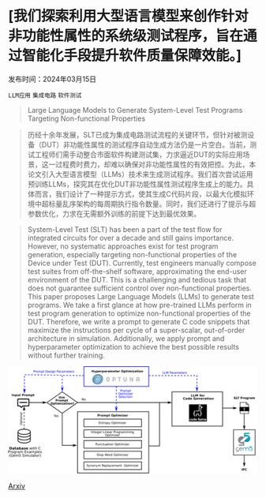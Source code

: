 # [我们探索利用大型语言模型来创作针对非功能性属性的系统级测试程序，旨在通过智能化手段提升软件质量保障效能。]

发布时间：2024年03月15日

`LLM应用` `集成电路` `软件测试`

> Large Language Models to Generate System-Level Test Programs Targeting Non-functional Properties

> 历经十余年发展，SLT已成为集成电路测试流程的关键环节，但针对被测设备（DUT）非功能性属性的测试程序自动生成方法仍是一片空白。当前，测试工程师们需手动整合市面软件构建测试集，力求逼近DUT的实际应用场景，这一过程费时费力，却难以确保对非功能性属性的有效把控。为此，本论文引入大型语言模型（LLMs）技术来生成测试程序。我们首次尝试运用预训练LLMs，探究其在优化DUT非功能性属性测试程序生成上的能力。具体而言，我们设计了一种提示方式，使其生成C代码片段，以最大化模拟环境中超标量乱序架构的每周期执行指令数量。同时，我们还进行了提示与超参数优化，力求在无需额外训练的前提下达到最优效果。

> System-Level Test (SLT) has been a part of the test flow for integrated circuits for over a decade and still gains importance. However, no systematic approaches exist for test program generation, especially targeting non-functional properties of the Device under Test (DUT). Currently, test engineers manually compose test suites from off-the-shelf software, approximating the end-user environment of the DUT. This is a challenging and tedious task that does not guarantee sufficient control over non-functional properties. This paper proposes Large Language Models (LLMs) to generate test programs. We take a first glance at how pre-trained LLMs perform in test program generation to optimize non-functional properties of the DUT. Therefore, we write a prompt to generate C code snippets that maximize the instructions per cycle of a super-scalar, out-of-order architecture in simulation. Additionally, we apply prompt and hyperparameter optimization to achieve the best possible results without further training.

![我们探索利用大型语言模型来创作针对非功能性属性的系统级测试程序，旨在通过智能化手段提升软件质量保障效能。](../../../paper_images/2403.10086/x1.png)

[Arxiv](https://arxiv.org/abs/2403.10086)